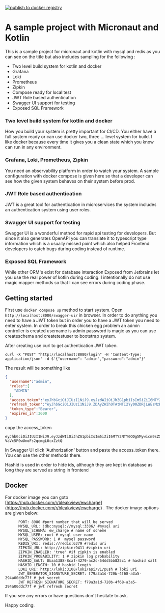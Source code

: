 [![publish to docker registry](https://github.com/bleakview/ewcharge/actions/workflows/push_to_docker_hub.yml/badge.svg)](https://github.com/bleakview/ewcharge/actions/workflows/push_to_docker_hub.yml)

# A sample project with Micronaut and Kotlin

This is a sample project for micronaut and kotlin with mysql and redis as you can see on the title but also includes
sampling for the following :

- Two level build system for kotlin and docker
- Grafana
- Loki
- Prometheus
- Zipkin
- Compose ready for local test
- JWT Role based authentication
- Swagger UI support for testing
- Exposed SQL Framework

### Two level build system for kotlin and docker

How you build your system is pretty important for CI/CD. You either have a full system ready or can use docker two,
three ... level system for build. I like docker because every time it gives you a clean state which you know can run in
any environment.

### Grafana, Loki, Prometheus, Zipkin

You need an observability platform in order to watch your system. A sample configuration with docker compose is given
here so that a developer can see how the given system behaves on their system before prod.

### JWT Role based authentication

JWT is a great tool for authentication in microservices the system includes an authentication system using user roles.

### Swagger UI support for testing

Swagger UI is a wonderful method for rapid api testing for developers. But since it also generates OpenAPI you can
translate it to typescript type information which is a usually missed point which also helped Frontend developers to
catch bugs during coding instead of runtime.

### Exposed SQL Framework

While other ORM's exist for database interaction Exposed from Jetbrains let you use the real power of kotlin during
coding. I intentionally do not use magic mapper methods so that I can see errors during coding phase.

## Getting started

First use ```docker compose up``` method to start system. Open ```http://localhost:8080/swagger-ui/``` in browser. In
order to do anything you need to have a JWT token but in order you to have a JWT token you need to enter system. In
order to break this chicken egg problem an admin controller is created username is admin password is magic as you can
use createschema and createtestuser to bootstrap system.

After creating use curl to get authentication JWT token.

```
curl -X "POST" "http://localhost:8080/login" -H 'Content-Type: application/json' -d $'{"username": "admin","password":"admin"}'
```

The result will be something like

```json
{
  "username":"admin",
  "roles":[
    "ADMIN"
  ],
  "access_token":"eyJhbGciOiJIUzI1NiJ9.eyJzdWIiOiJhZG1pbiIsIm5iZiI6MTY2NTY0ODg5Mywicm9sZXMiOlsiQURNSU4iXSwiaXNzIjoiZXdjaGFyZ2UiLCJleHAiOjE2NjU2NTI0OTMsImlhdCI6MTY2NTY0ODg5M30.UgXPZDe8yjrWwFwi-VaVc5P0wUnoFs2qcmgL0cxZztQ",
  "refresh_token":"eyJhbGciOiJIUzI1NiJ9.ZDAyZWZhOTAtMTI2Yy00ZDRjLWEzMzEtMzNhYWM3MDI3Nzlk.AUkZgr1gD3aRbbyRowZQaf37-bBCnemC6TS8zmW5E6A",
  "token_type":"Bearer",
  "expires_in":3600
}
```

copy the access_token

```
eyJhbGciOiJIUzI1NiJ9.eyJzdWIiOiJhZG1pbiIsIm5iZiI6MTY2NTY0ODg5Mywicm9sZXMiOlsiQURNSU4iXSwiaXNzIjoiZXdjaGFyZ2UiLCJleHAiOjE2NjU2NTI0OTMsImlhdCI6MTY2NTY0ODg5M30.UgXPZDe8yjrWwFwi-VaVc5P0wUnoFs2qcmgL0cxZztQ
```

In Swagger UI click 'Authorization' button and paste the access_token there. You can use the other methods there.

Hashid is used in order to hide ids, although they are kept in database as long they are served as string in frontend 

## Docker
For docker image you can goto [https://hub.docker.com/r/bleakview/ewcharge](https://hub.docker.com/r/bleakview/ewcharge)
.
The docker image options are given below:
```
      PORT: 8080 #port number that will be served 
      MYSQL_URL: jdbc:mysql://mysql:3306/ #mysql uri 
      MYSQL_SCHEMA: ew_charge # name of scheme
      MYSQL_USER: root # mysql user name
      MYSQL_PASSWORD: 1 #  mysql password
      REDIS_URI: redis://redis:6379 #redis uri
      ZIPKIN_URL: http://zipkin:9411 #zipkin uri
      ZIPKIN_ENABLED: 'true' #if zipkin is enabled
      ZIPKIN_PROBABILITY: 1 # zipkin log probability
      HASHID_SALT: 8baa1388-8caf-4279-ac2c-54dd5bb825c1 # hashid salt
      HASHID_LENGTH: 10 # hashid length
      LOKI_URI: http://loki:3100/loki/api/v1/push # loki uri
      JWT_GENERATOR_SIGNATURE_SECRET: f79a3a1d-720b-4f68-a3a5-294a00ddc77f # jwt secret
      JWT_REFRESH_SIGNATURE_SECRET: f79a3a1d-720b-4f68-a3a5-294a00ddc77f # jwt refresh secret
```
If you see any errors or have questions don't hesitate to ask.

Happy coding.